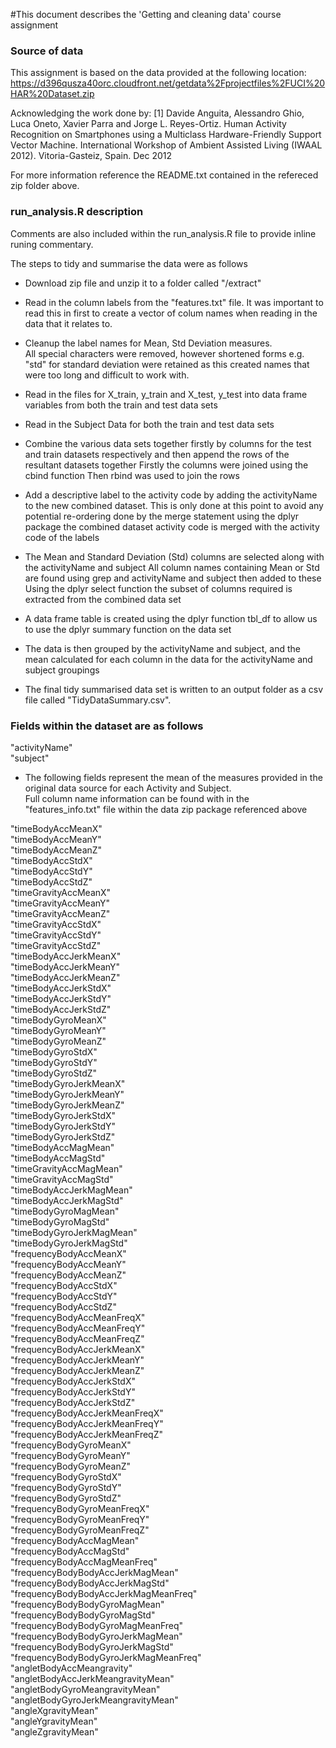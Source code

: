 #This document describes the 'Getting and cleaning data' course assignment 

### Source of data
This assignment is based on the data provided at the following location: https://d396qusza40orc.cloudfront.net/getdata%2Fprojectfiles%2FUCI%20HAR%20Dataset.zip

Acknowledging the work done by: [1] Davide Anguita, Alessandro Ghio, Luca Oneto, Xavier Parra and Jorge L. Reyes-Ortiz. Human Activity Recognition on Smartphones using a Multiclass Hardware-Friendly Support Vector Machine. International Workshop of Ambient Assisted Living (IWAAL 2012). Vitoria-Gasteiz, Spain. Dec 2012

For more information reference the README.txt contained in the refereced zip folder above.

### run_analysis.R description

Comments are also included within the run_analysis.R file to provide inline runing commentary.

The steps to tidy and summarise the data were as follows

- Download zip file and unzip it to a folder called "/extract"

- Read in the column labels from the "features.txt" file. 
	It was important to read this in first to create a vector of colum names when reading in the data that it relates to.

- Cleanup the label names for Mean, Std Deviation measures.  
	All special characters were removed, however shortened forms 
	e.g. "std" for standard deviation were retained as this created names that were too long and difficult to work with.

- Read in the files for X_train, y_train and X_test, y_test into data frame variables from both the train and test data sets

- Read in the Subject Data for both the train and test data sets

- Combine the various data sets together firstly by columns for the test and train datasets respectively and then append the rows of the resultant datasets together
	Firstly the columns were joined using the cbind function
	Then rbind was used to join the rows
	
- Add a descriptive label to the activity code by adding the activityName to the new combined dataset. 
	This is only done at this point to avoid any potential re-ordering done by the merge statement
	using the dplyr package the combined dataset activity code is merged with the activity code of the labels

- The Mean and Standard Deviation (Std) columns are selected along with the activityName and subject
	All column names containing Mean or Std are found using grep and activityName and subject then added to these
	Using the dplyr select function the subset of columns required is extracted from the combined data set

- A data frame table is created using the dplyr function tbl_df to allow us to use the dplyr summary function on the data set 

- The data is then grouped by the activityName and subject, and the mean calculated for each column in the data for the activityName and subject groupings

- The final tidy summarised data set is written to an output folder as a csv file called "TidyDataSummary.csv".


### Fields within the dataset are as follows

"activityName"                         
"subject"   

- The following fields represent the mean of the measures provided in the original data source for each Activity and Subject.  
	Full column name information can be found with in the "features_info.txt" file within the data zip package referenced above 
	
"timeBodyAccMeanX"                     
"timeBodyAccMeanY"                    
"timeBodyAccMeanZ"                     
"timeBodyAccStdX"                     
"timeBodyAccStdY"                      
"timeBodyAccStdZ"                     
"timeGravityAccMeanX"                  
"timeGravityAccMeanY"                 
"timeGravityAccMeanZ"                  
"timeGravityAccStdX"                  
"timeGravityAccStdY"                   
"timeGravityAccStdZ"                  
"timeBodyAccJerkMeanX"                 
"timeBodyAccJerkMeanY"                
"timeBodyAccJerkMeanZ"                 
"timeBodyAccJerkStdX"                 
"timeBodyAccJerkStdY"                  
"timeBodyAccJerkStdZ"                 
"timeBodyGyroMeanX"                    
"timeBodyGyroMeanY"                   
"timeBodyGyroMeanZ"                    
"timeBodyGyroStdX"                    
"timeBodyGyroStdY"                     
"timeBodyGyroStdZ"                    
"timeBodyGyroJerkMeanX"                
"timeBodyGyroJerkMeanY"               
"timeBodyGyroJerkMeanZ"                
"timeBodyGyroJerkStdX"                
"timeBodyGyroJerkStdY"                 
"timeBodyGyroJerkStdZ"                
"timeBodyAccMagMean"                   
"timeBodyAccMagStd"                   
"timeGravityAccMagMean"                
"timeGravityAccMagStd"                
"timeBodyAccJerkMagMean"               
"timeBodyAccJerkMagStd"               
"timeBodyGyroMagMean"                  
"timeBodyGyroMagStd"                  
"timeBodyGyroJerkMagMean"              
"timeBodyGyroJerkMagStd"              
"frequencyBodyAccMeanX"                
"frequencyBodyAccMeanY"               
"frequencyBodyAccMeanZ"                
"frequencyBodyAccStdX"                
"frequencyBodyAccStdY"                 
"frequencyBodyAccStdZ"                
"frequencyBodyAccMeanFreqX"            
"frequencyBodyAccMeanFreqY"           
"frequencyBodyAccMeanFreqZ"            
"frequencyBodyAccJerkMeanX"           
"frequencyBodyAccJerkMeanY"            
"frequencyBodyAccJerkMeanZ"           
"frequencyBodyAccJerkStdX"             
"frequencyBodyAccJerkStdY"            
"frequencyBodyAccJerkStdZ"             
"frequencyBodyAccJerkMeanFreqX"       
"frequencyBodyAccJerkMeanFreqY"        
"frequencyBodyAccJerkMeanFreqZ"       
"frequencyBodyGyroMeanX"               
"frequencyBodyGyroMeanY"              
"frequencyBodyGyroMeanZ"               
"frequencyBodyGyroStdX"               
"frequencyBodyGyroStdY"                
"frequencyBodyGyroStdZ"               
"frequencyBodyGyroMeanFreqX"           
"frequencyBodyGyroMeanFreqY"          
"frequencyBodyGyroMeanFreqZ"           
"frequencyBodyAccMagMean"             
"frequencyBodyAccMagStd"               
"frequencyBodyAccMagMeanFreq"         
"frequencyBodyBodyAccJerkMagMean"      
"frequencyBodyBodyAccJerkMagStd"      
"frequencyBodyBodyAccJerkMagMeanFreq"  
"frequencyBodyBodyGyroMagMean"        
"frequencyBodyBodyGyroMagStd"          
"frequencyBodyBodyGyroMagMeanFreq"    
"frequencyBodyBodyGyroJerkMagMean"     
"frequencyBodyBodyGyroJerkMagStd"     
"frequencyBodyBodyGyroJerkMagMeanFreq" 
"angletBodyAccMeangravity"            
"angletBodyAccJerkMeangravityMean"     
"angletBodyGyroMeangravityMean"       
"angletBodyGyroJerkMeangravityMean"    
"angleXgravityMean"                   
"angleYgravityMean"                    
"angleZgravityMean"